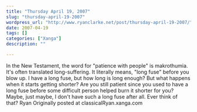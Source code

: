 ```yaml
---
title: "Thursday April 19, 2007"
slug: "thursday-april-19-2007"
wordpress_url: "http://www.ryanclarke.net/post/thursday-april-19-2007/"
date: 2007-04-19
tags: []
categories: ["Xanga"]
description: ""

---
```


In the New Testament, the word for "patience with people" is makrothumia. It's often translated long-suffering. It literally means, "long fuse" before you blow up. I have a long fuse, but how long is long enough? But what happens when it starts getting shorter? Are you still patient since you used to have a long fuse before some difficult person helped burn it shorter for you?
Maybe, just maybe, I don't have such a long fuse after all. Ever think of that?
Ryan
Originally posted at classicalRyan.xanga.com
